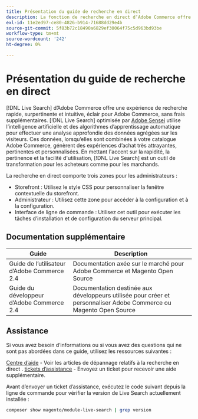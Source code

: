 ```yaml
---
title: Présentation du guide de recherche en direct
description: La fonction de recherche en direct d’Adobe Commerce offre une expérience de recherche rapide, super pertinente et intuitive.
exl-id: 11e2ed97-ce80-4826-b914-71688dd29e4b
source-git-commit: 5f83b72c18490a6829ef30064f75c5d963bd93be
workflow-type: tm+mt
source-wordcount: '242'
ht-degree: 0%

---
```


# Présentation du guide de recherche en direct

[!DNL Live Search] d’Adobe Commerce offre une expérience de recherche rapide, surpertinente et intuitive, éclair pour Adobe Commerce, sans frais supplémentaires. [!DNL Live Search] optimisée par [Adobe Sensei](https://www.adobe.com/sensei.html) utilise l’intelligence artificielle et des algorithmes d’apprentissage automatique pour effectuer une analyse approfondie des données agrégées sur les visiteurs. Ces données, lorsqu’elles sont combinées à votre catalogue Adobe Commerce, génèrent des expériences d’achat très attrayantes, pertinentes et personnalisées. En mettant l&#39;accent sur la rapidité, la pertinence et la facilité d&#39;utilisation, [!DNL Live Search] est un outil de transformation pour les acheteurs comme pour les marchands.

La recherche en direct comporte trois zones pour les administrateurs :

* Storefront : Utilisez le style CSS pour personnaliser la fenêtre contextuelle du storefront.
* Administrateur : Utilisez cette zone pour accéder à la configuration et à la configuration.
* Interface de ligne de commande : Utilisez cet outil pour exécuter les tâches d’installation et de configuration du serveur principal.

## Documentation supplémentaire

| Guide | Description |
|--- |--- |
| Guide de l’utilisateur d’Adobe Commerce 2.4 | Documentation axée sur le marché pour Adobe Commerce et Magento Open Source |
| Guide du développeur d’Adobe Commerce 2.4 | Documentation destinée aux développeurs utilisée pour créer et personnaliser Adobe Commerce ou Magento Open Source |

## Assistance

Si vous avez besoin d’informations ou si vous avez des questions qui ne sont pas abordées dans ce guide, utilisez les ressources suivantes :

[Centre d’aide](https://support.magento.com/hc/en-us) - Voir les articles de dépannage relatifs à la recherche en direct .
[tickets d’assistance](https://support.magento.com/hc/en-us/articles/360000913794#submit-ticket) - Envoyez un ticket pour recevoir une aide supplémentaire.

Avant d’envoyer un ticket d’assistance, exécutez le code suivant depuis la ligne de commande pour vérifier la version de Live Search actuellement installée :

```bash
composer show magento/module-live-search | grep version
```
